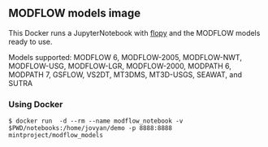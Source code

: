 ## MODFLOW models image

This Docker runs a JupyterNotebook with [flopy](https://github.com/modflowpy/flopy) and the MODFLOW models ready to use.

Models supported: MODFLOW 6, MODFLOW-2005, MODFLOW-NWT, MODFLOW-USG, MODFLOW-LGR, MODFLOW-2000, MODPATH 6, MODPATH 7, GSFLOW, VS2DT, MT3DMS, MT3D-USGS, SEAWAT, and SUTRA


### Using Docker

```
$ docker run  -d --rm --name modflow_notebook -v $PWD/notebooks:/home/jovyan/demo -p 8888:8888 mintproject/modflow_models
```
